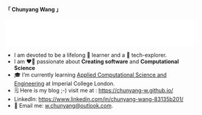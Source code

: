 #### 「 Chunyang Wang 」

<img src="https://raw.githubusercontent.com/chunyang-w/chunyang-w/14ff684e83a519e23efde4cf0f0428a52876c57a/assest/profile.svg" alt="Typing SVG" />

- I am devoted to be a lifelong 📖 learner and a 🧭 tech-explorer.
- I am ❤️‍🔥 passionate about **Creating software** and **Computational Science**
- 🎓 I’m currently learning [Applied Computational Science and Engineering](https://www.imperial.ac.uk/study/courses/postgraduate-taught/applied-computational-science/) at Imperial College London.
- 🗒️ Here is my blog ;-) visit me at : https://chunyang-w.github.io/
- LinkedIn: https://www.linkedin.com/in/chunyang-wang-83135b201/
- 📧 Email me: w.chunyang@outlook.com.

<!-- - 😄 Pronouns: ... -->
<!-- - 👯 I’m looking to collaborate on ... -->
<!-- - 🤔 I’m looking for help with ... -->
<!-- - 💬 Ask me about ... -->
<!-- - 🔭 I’m currently working on ... -->
